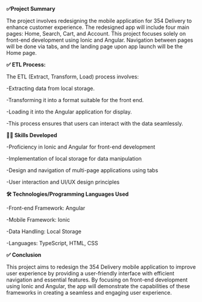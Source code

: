 **✅Project Summary**

The project involves redesigning the mobile application for 354 Delivery to enhance customer experience. The redesigned app will include four main pages: Home, Search, Cart, and Account. This project focuses solely on front-end development using Ionic and Angular. Navigation between pages will be done via tabs, and the landing page upon app launch will be the Home page.

**✅ ETL Process:**

The ETL (Extract, Transform, Load) process involves:

-Extracting data from local storage.

-Transforming it into a format suitable for the front end.

-Loading it into the Angular application for display.

-This process ensures that users can interact with the data seamlessly.

**👨‍💻 Skills Developed**

-Proficiency in Ionic and Angular for front-end development

-Implementation of local storage for data manipulation

-Design and navigation of multi-page applications using tabs

-User interaction and UI/UX design principles

**🛠️ Technologies/Programming Languages Used**

-Front-end Framework: Angular

-Mobile Framework: Ionic

-Data Handling: Local Storage

-Languages: TypeScript, HTML, CSS

**✅ Conclusion**

This project aims to redesign the 354 Delivery mobile application to improve user experience by providing a user-friendly interface with efficient navigation and essential features. By focusing on front-end development using Ionic and Angular, the app will demonstrate the capabilities of these frameworks in creating a seamless and engaging user experience.
